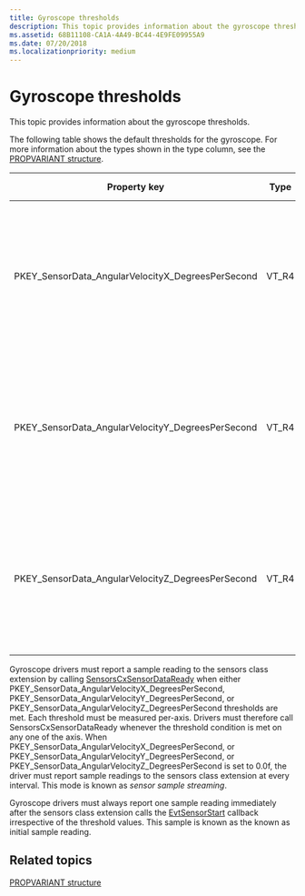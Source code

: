 ```yaml
---
title: Gyroscope thresholds
description: This topic provides information about the gyroscope thresholds.
ms.assetid: 68B11108-CA1A-4A49-BC44-4E9FE09955A9
ms.date: 07/20/2018
ms.localizationpriority: medium
---
```


# Gyroscope thresholds


This topic provides information about the gyroscope thresholds.

The following table shows the default thresholds for the gyroscope. For more information about the types shown in the type column, see the [PROPVARIANT structure](https://go.microsoft.com/fwlink/p/?linkid=313395).

|Property key|Type|Required/Optional|Default value|Description|
|---|---|---|---|---|
|PKEY_SensorData_AngularVelocityX_DegreesPerSecond|VT_R4|Required|0.1f|Minimum amount of change of angular velocity around the x-axis required to reach the threshold, measured in degrees per second.|
|PKEY_SensorData_AngularVelocityY_DegreesPerSecond|VT_R4|Required|0.1f|Minimum amount of change of angular velocity around the y-axis required to reach the threshold, measured in degrees per second.|
|PKEY_SensorData_AngularVelocityZ_DegreesPerSecond|VT_R4|Required|0.1f|Minimum amount of change of angular velocity around the z-axis required to reach the threshold, measured in degrees per second.|

Gyroscope drivers must report a sample reading to the sensors class extension by calling [SensorsCxSensorDataReady](https://docs.microsoft.com/windows-hardware/drivers/ddi/sensorscx/nf-sensorscx-sensorscxsensordataready) when either PKEY_SensorData_AngularVelocityX_DegreesPerSecond, PKEY_SensorData_AngularVelocityY_DegreesPerSecond, or PKEY_SensorData_AngularVelocityZ_DegreesPerSecond thresholds are met. Each threshold must be measured per-axis. Drivers must therefore call SensorsCxSensorDataReady whenever the threshold condition is met on any one of the axis.
When PKEY_SensorData_AngularVelocityX_DegreesPerSecond, or PKEY_SensorData_AngularVelocityY_DegreesPerSecond, or PKEY_SensorData_AngularVelocityZ_DegreesPerSecond is set to 0.0f, the driver must report sample readings to the sensors class extension at every interval. This mode is known as *sensor sample streaming*.

Gyroscope drivers must always report one sample reading immediately after the sensors class extension calls the [EvtSensorStart](https://docs.microsoft.com/windows-hardware/drivers/ddi/sensorscx/ns-sensorscx-_sensor_controller_config) callback irrespective of the threshold values. This sample is known as the known as initial sample reading.

## Related topics


[PROPVARIANT structure](https://go.microsoft.com/fwlink/p/?linkid=313395)







